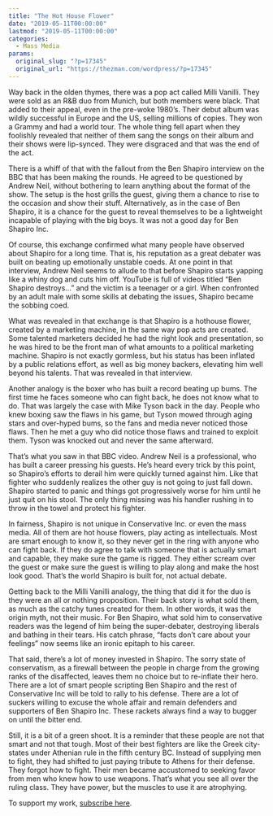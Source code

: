 ```yaml
---
title: "The Hot House Flower"
date: "2019-05-11T00:00:00"
lastmod: "2019-05-11T00:00:00"
categories:
  - Mass Media
params:
  original_slug: "?p=17345"
  original_url: "https://thezman.com/wordpress/?p=17345"
---
```


Way back in the olden thymes, there was a pop act called Milli Vanilli.
They were sold as an R&B duo from Munich, but both members were black.
That added to their appeal, even in the pre-woke 1980’s. Their debut
album was wildly successful in Europe and the US, selling millions of
copies. They won a Grammy and had a world tour. The whole thing fell
apart when they foolishly revealed that neither of them sang the songs
on their album and their shows were lip-synced. They were disgraced and
that was the end of the act.

There is a whiff of that with the fallout from the Ben Shapiro interview
on the BBC that has been making the rounds. He agreed to be questioned
by Andrew Neil, without bothering to learn anything about the format of
the show. The setup is the host grills the guest, giving them a chance
to rise to the occasion and show their stuff. Alternatively, as in the
case of Ben Shapiro, it is a chance for the guest to reveal themselves
to be a lightweight incapable of playing with the big boys. It was not a
good day for Ben Shapiro Inc.

Of course, this exchange confirmed what many people have observed about
Shapiro for a long time. That is, his reputation as a great debater was
built on beating up emotionally unstable coeds. At one point in that
interview, Andrew Neil seems to allude to that before Shapiro starts
yapping like a whiny dog and cuts him off. YouTube is full of videos
titled “Ben Shapiro destroys…” and the victim is a teenager or a girl.
When confronted by an adult male with some skills at debating the
issues, Shapiro became the sobbing coed.

What was revealed in that exchange is that Shapiro is a hothouse flower,
created by a marketing machine, in the same way pop acts are created.
Some talented marketers decided he had the right look and presentation,
so he was hired to be the front man of what amounts to a political
marketing machine. Shapiro is not exactly gormless, but his status has
been inflated by a public relations effort, as well as big money
backers, elevating him well beyond his talents. That was revealed in
that interview.

Another analogy is the boxer who has built a record beating up bums. The
first time he faces someone who can fight back, he does not know what to
do. That was largely the case with Mike Tyson back in the day. People
who knew boxing saw the flaws in his game, but Tyson mowed through aging
stars and over-hyped bums, so the fans and media never noticed those
flaws. Then he met a guy who did notice those flaws and trained to
exploit them. Tyson was knocked out and never the same afterward.

That’s what you saw in that BBC video. Andrew Neil is a professional,
who has built a career pressing his guests. He’s heard every trick by
this point, so Shapiro’s efforts to derail him were quickly turned
against him. Like that fighter who suddenly realizes the other guy is
not going to just fall down. Shapiro started to panic and things got
progressively worse for him until he just quit on his stool. The only
thing missing was his handler rushing in to throw in the towel and
protect his fighter.

In fairness, Shapiro is not unique in Conservative Inc. or even the mass
media. All of them are hot house flowers, play acting as intellectuals.
Most are smart enough to know it, so they never get in the ring with
anyone who can fight back. If they do agree to talk with someone that is
actually smart and capable, they make sure the game is rigged. They
either scream over the guest or make sure the guest is willing to play
along and make the host look good. That’s the world Shapiro is built
for, not actual debate.

Getting back to the Milli Vanilli analogy, the thing that did it for the
duo is they were an all or nothing proposition. Their back story is what
sold them, as much as the catchy tunes created for them. In other words,
it was the origin myth, not their music. For Ben Shapiro, what sold him
to conservative readers was the legend of him being the super-debater,
destroying liberals and bathing in their tears. His catch phrase, “facts
don’t care about your feelings” now seems like an ironic epitaph to his
career.

That said, there’s a lot of money invested in Shapiro. The sorry state
of conservatism, as a firewall between the people in charge from the
growing ranks of the disaffected, leaves them no choice but to
re-inflate their hero. There are a lot of smart people scripting Ben
Shapiro and the rest of Conservative Inc will be told to rally to his
defense. There are a lot of suckers willing to excuse the whole affair
and remain defenders and supporters of Ben Shapiro Inc. These rackets
always find a way to bugger on until the bitter end.

Still, it is a bit of a green shoot. It is a reminder that these people
are not that smart and not that tough. Most of their best fighters are
like the Greek city-states under Athenian rule in the fifth century BC.
Instead of supplying men to fight, they had shifted to just paying
tribute to Athens for their defense. They forgot how to fight. Their men
became accustomed to seeking favor from men who knew how to use weapons.
That’s what you see all over the ruling class. They have power, but the
muscles to use it are atrophying.

To support my work, <a href="https://www.subscribestar.com/the-z-blog"
rel="noopener noreferrer" target="_blank">subscribe here</a>.
